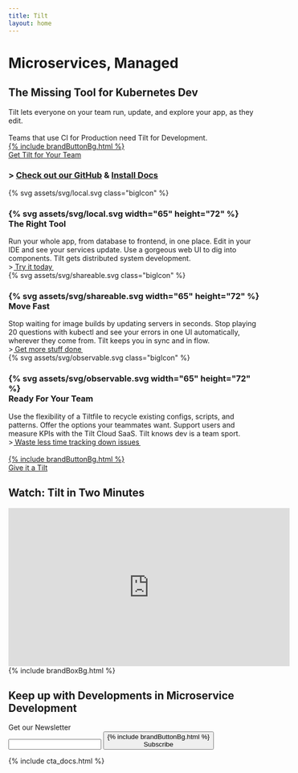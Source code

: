 ```yaml
---
title: Tilt
layout: home
---
```


# Microservices, Managed

## The Missing Tool for Kubernetes Dev

<div class="u-blockTwoThirds">
Tilt lets everyone on your team run, update, and explore your app, as they edit.
<br>
<br>
Teams that use CI for Production need Tilt for Development.
</div>


<div class="flexblock u-marginTop1_25 u-marginBottom1_5">
<a href="https://cloud.tilt.dev/team/new" class="brandButton u-marginBottomUnit u-marginRightUnit">
  {% include brandButtonBg.html %}
  <div class="buttonLabel brandButton-text">
    Get Tilt for Your Team
  </div>
</a>

<h3 class="ctaLink u-marginBottomUnit">
    &gt; <a href="https://github.com/windmilleng/tilt">Check out our GitHub</a> & <a href="{{site.docsurl}}install.html">Install Docs</a>
</h3>

</div>

<div class="row u-marginBottom2_5 u-marginBottomUnitOnMobile">
  <div class="col-1of4 u-hideOnMobile">
    {% svg assets/svg/local.svg class="bigIcon" %}
  </div>
  <div class="col-3of4 u-maxWidth100OnMobile">
  <h3 class="u-minHeight72OnMobile">
    <div class="h3-icon u-showOnlyOnMobile">{% svg assets/svg/local.svg width="65" height="72" %}</div>
    The Right Tool
  </h3>

  <div class="u-marginBottom0_5">
  Run your whole app, from database to frontend, in one place. Edit in your IDE and see your services update. Use a gorgeous web UI to dig into components. Tilt gets distributed system development.
  </div>

  <div>
    &gt;&hairsp;<a href="{{site.docsurl}}tutorial.html">&thinsp;Try it today&thinsp;</a>
  </div>
  </div>
</div>

<div class="row u-marginBottom2_5 u-marginBottomUnitOnMobile">
  <div class="col-1of4 u-hideOnMobile">
    <div>{% svg assets/svg/shareable.svg class="bigIcon" %}</div>
  </div>
  <div class="col-3of4 u-maxWidth100OnMobile">
  <h3 class="u-minHeight72OnMobile">
    <div class="h3-icon u-showOnlyOnMobile">{% svg assets/svg/shareable.svg width="65" height="72" %}</div>
    Move Fast
  </h3>

  <div class="u-marginBottom0_5">
  Stop waiting for image builds by updating servers in seconds. Stop playing 20 questions with kubectl and see your errors in one UI automatically, wherever they come from. Tilt keeps you in sync and in flow.
  </div>

  <div>
    &gt;&hairsp;<a href="https://blog.tilt.dev/2018/08/28/how-tilt-updates-kubernetes-in-seconds-not-minutes.html">&thinsp;Get more stuff done&thinsp;</a>
  </div>
  </div>
</div>

<div class="row u-marginBottom1_5 u-marginBottom0_75OnMobile">
  <div class="col-1of4 u-hideOnMobile">
    {% svg assets/svg/observable.svg class="bigIcon" %}
  </div>
  <div class="col-3of4 u-maxWidth100OnMobile">
  <h3 class="u-minHeight72OnMobile">
    <div class="h3-icon u-showOnlyOnMobile">{% svg assets/svg/observable.svg width="65" height="72" %}</div>
    Ready For Your Team
  </h3>

  <div class="u-marginBottom0_5">
  Use the flexibility of a Tiltfile to recycle existing configs, scripts, and patterns. Offer the options your teammates want. Support users and measure KPIs with the Tilt Cloud SaaS. Tilt knows dev is a team sport.

  </div>

  <div>
    &gt;&hairsp;<a href="https://blog.tilt.dev/2019/03/29/microservices-hidden-problem-understanding.html">&thinsp;Waste less time tracking down issues&thinsp;</a>
  </div>
  </div>
</div>

<div class="row u-marginBottom3 u-marginBottom1_75OnMobile">
  <div class="col-1of4">&nbsp;</div>
  <div class="col-3of4">
    <a href="{{site.docsurl}}install.html" class="brandButton brandButton--red">
      {% include brandButtonBg.html %}
      <div class="buttonLabel brandButton-text">
        Give it a Tilt
      </div>
    </a>
  </div>
</div>

<h2 class="section">Watch: Tilt in Two Minutes</h2>

<div class="block u-marginTop1 u-marginBottom2 u-padding16">
  <iframe class="u-boxShadow" width="560" height="315" src="https://www.youtube.com/embed/oSljj0zHd7U" frameborder="0" allow="accelerometer; encrypted-media; gyroscope; picture-in-picture" allowfullscreen></iframe>
</div>

<div class="brandBox u-marginBottom2_5">
{% include brandBoxBg.html %}
<h2 class="section u-marginBottom0_5">Keep up with Developments in Microservice Development</h2>

<div class="ctaSubscribe u-marginTop1">
  <form action="https://www.getdrip.com/forms/507796156/submissions" method="post" data-drip-embedded-form="507796156">
    <div class="u-marginBottom0_25"><label for="drip-email">Get our Newsletter</label></div>
    <div class="ctaSubscribe-formItem">
      <input class="inputBox u-heightBrandButton u-marginRight0_75" type="email" id="drip-email" name="fields[email]" value="" />
      <button class="brandButton" type="submit" data-drip-attribute="sign-up-button">
        {% include brandButtonBg.html %}
        <div class="buttonLabel brandButton-text">
          Subscribe
        </div>
      </button>
    </div>
    <div style="display: none;" aria-hidden="true">
      <label for="website">Website</label><br />
      <input type="text" id="website" name="website" tabindex="-1" autocomplete="false" value="" />
    </div>
  </form>
</div>
</div>

{% include cta_docs.html %}
